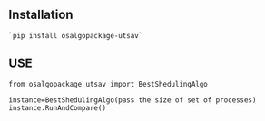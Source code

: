## Installation

    `pip install osalgopackage-utsav`

## USE

    from osalgopackage_utsav import BestShedulingAlgo

    instance=BestShedulingAlgo(pass the size of set of processes)
    instance.RunAndCompare()
